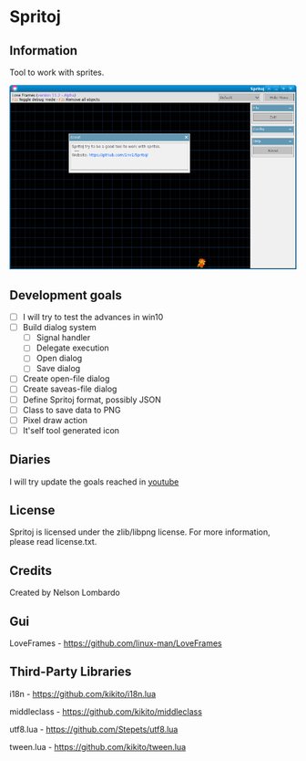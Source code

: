 # Spritoj

## Information

Tool to work with sprites.

![Publish](resources/info/publish.png)

## Development goals

- [ ] I will try to test the advances in win10
- [ ] Build dialog system
  - [ ] Signal handler
  - [ ] Delegate execution
  - [ ] Open dialog
  - [ ] Save dialog
- [ ] Create open-file dialog
- [ ] Create saveas-file dialog
- [ ] Define Spritoj format, possibly JSON
- [ ] Class to save data to PNG
- [ ] Pixel draw action
- [ ] It'self tool generated icon

## Diaries

I will try update the goals reached in [youtube](https://www.youtube.com/watch?v=T1GBcbxeEOA&list=PLiGrjBX7WMJAWx6LdNlucsiGI7pX2c7Pg)
## License

Spritoj is licensed under the zlib/libpng license. For more information, please read license.txt.

## Credits

Created by Nelson Lombardo

## Gui

LoveFrames - https://github.com/linux-man/LoveFrames

## Third-Party Libraries

i18n - https://github.com/kikito/i18n.lua

middleclass - https://github.com/kikito/middleclass

utf8.lua - https://github.com/Stepets/utf8.lua

tween.lua - https://github.com/kikito/tween.lua
